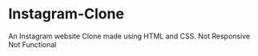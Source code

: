 # Instagram-Clone
An Instagram website Clone made using HTML and CSS.
Not Responsive
Not Functional
